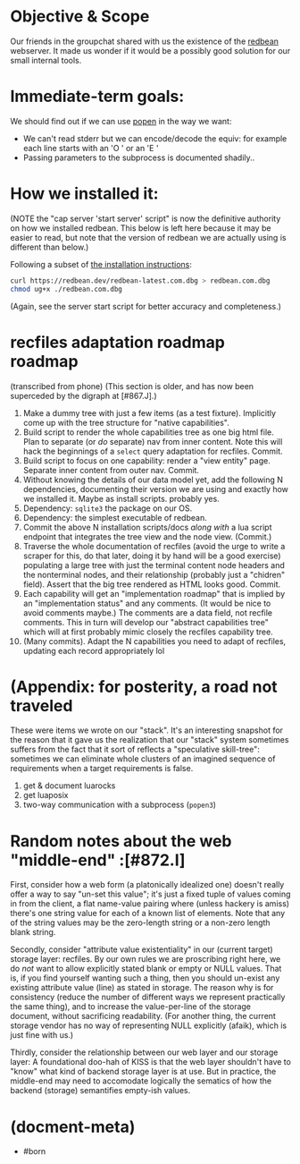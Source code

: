 # Objective & Scope

Our friends in the groupchat shared with us the existence of the [redbean][red1]
webserver. It made us wonder if it would be a possibly good solution for our
small internal tools.


# Immediate-term goals:

We should find out if we can use [popen][lua1] in the way we want:
  - We can't read stderr but we can encode/decode the equiv:
    for example each line starts with an 'O ' or an 'E '
  - Passing parameters to the subprocess is documented shadily..


# How we installed it:

(NOTE the "cap server 'start server' script" is now the definitive authority
on how we installed redbean. This below is left here because it may be easier
to read, but note that the version of redbean we are actually using is different
than below.)

Following a subset of [the installation instructions][red2]:

```bash
curl https://redbean.dev/redbean-latest.com.dbg > redbean.com.dbg
chmod ug+x ./redbean.com.dbg
```

(Again, see the server start script for better accuracy and completeness.)


# recfiles adaptation roadmap roadmap

(transcribed from phone)
(This section is older,
and has now been superceded by the digraph at [#867.J].)

1. Make a dummy tree with just a few items (as a test fixture).
Implicitly come up with the tree structure for "native capabilities".
1. Build script to render the whole capabilities tree as one big
html file. Plan to separate (or _do_ separate) nav from inner
content. Note this will hack the beginnings of a `select` query
adaptation for recfiles. Commit.
1. Build script to focus on one capability: render a "view entity"
page. Separate inner content from outer nav. Commit.
1. Without knowing the details of our data model yet, add the following
N dependencies, documenting their version we are using and exactly how
we installed it. Maybe as install scripts. probably yes.
1. Dependency: `sqlite3` the package on our OS.
1. Dependency: the simplest executable of redbean.
1. Commit the above N installation scripts/docs *along with* a lua
script endpoint that integrates the tree view and the node view. (Commit.)
1. Traverse the whole documentation of recfiles (avoid the urge to write
a scraper for this, do that later, doing it by hand will be a good exercise)
populating a large tree with just the terminal content node headers and
the nonterminal nodes, and their relationship (probably just a "chidren"
field). Assert that the big tree rendered as HTML looks good. Commit.
1. Each capability will get an "implementation roadmap" that is implied
by an "implementation status" and any comments. (It would be nice to avoid
comments maybe.) The comments are a data field, not recfile comments.
This in turn will develop our "abstract capabilities tree" which will at
first probably mimic closely the recfiles capability tree.
1. (Many commits). Adapt the N capabilities you need to adapt of recfiles,
updating each record appropriately lol


# (Appendix: for posterity, a road not traveled

These were items we wrote on our "stack". It's an interesting snapshot
for the reason that it gave us the realization that our "stack" system
sometimes suffers from the fact that it sort of reflects a "speculative
skill-tree": sometimes we can eliminate whole clusters of an imagined
sequence of requirements when a target requirements is false.

1. get & document luarocks
1. get luaposix
1. two-way communication with a subprocess (`popen3`)


# Random notes about the web "middle-end" :[#872.I]

First, consider how a web form (a platonically idealized one) doesn't really
offer a way to say "un-set this value"; it's just a fixed tuple of values
coming in from the client, a flat name-value pairing where (unless hackery is
amiss) there's one string value for each of a known list of elements. Note that
any of the string values may be the zero-length string or a non-zero length
blank string.

Secondly, consider "attribute value existentiality" in our (current target)
storage layer: recfiles. By our own rules we are proscribing right here,
we do *not* want to allow explicitly stated blank or empty or NULL values.
That is, if you find yourself wanting such a thing, then you should un-exist
any existing attribute value (line) as stated in storage. The reason why is
for consistency (reduce the number of different ways we represent practically
the same thing), and to increase the value-per-line of the storage document,
without sacrificing readability. (For another thing, the current storage vendor
has no way of representing NULL explicitly (afaik), which is just fine with us.)

Thirdly, consider the relationship between our web layer and our storage layer:
A foundational doo-hah of KISS is that the web layer shouldn't have to "know"
what kind of backend storage layer is at use. But in practice, the middle-end
may need to accomodate logically the sematics of how the backend (storage)
semantifies empty-ish values.


[lua1]: https://www.lua.org/manual/5.4/manual.html#pdf-io.popen
[red2]: https://redbean.dev/#install
[red1]: https://redbean.dev/


# (docment-meta)

- #born

